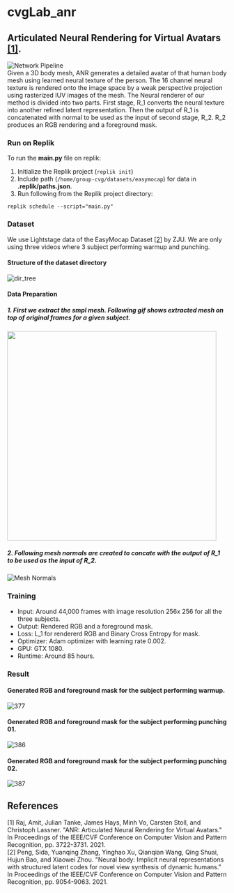 # cvgLab_anr

## Articulated Neural Rendering for Virtual Avatars [[1]](#1).
![Network Pipeline](/images/pipe00.jpg) <br>
Given a 3D body mesh, ANR generates a detailed avatar of that human body mesh using learned neural texture of the person. The 16 channel neural texture is rendered onto the image space by a weak perspective projection using rasterized IUV images of the mesh. The Neural renderer of our method is divided into two parts. First stage, R_1 converts the neural texture into another refined latent representation. Then the output of R_1 is concatenated with normal to be used as the input of second stage, R_2. R_2 produces an RGB rendering and a foreground mask.


### Run on Replik 
To run the **main.py** file on replik: 
1. Initialize the Replik project (``` replik init ```)
2. Include path (```/home/group-cvg/datasets/easymocap```) for data in **.replik/paths.json**. 
3. Run following from the Replik project directory:
```
replik schedule --script="main.py"
```


### Dataset
We use Lightstage data of the EasyMocap Dataset [[2]](#2) by ZJU. We are only using three videos where 3 subject performing warmup and punching. 

#### Structure of the dataset directory
![dir_tree](/images/dir_tree.png) <br>

#### Data Preparation
##### 1. First we extract the smpl mesh. Following gif shows extracted mesh on top of original frames for a given subject. <br>
<img src="/images/fitted_smpl_377.gif" width="480" height="480"><br>
##### 2. Following mesh normals are created to concate with the output of R_1 to be used as the input of R_2. 
![Mesh Normals](/images/normal_all.jpg) <br>


### Training 
+ Input: Around 44,000 frames with image resolution 256x 256 for all the three subjects.
+ Output: Rendered RGB and a foreground mask.
+ Loss: L_1 for rendererd RGB and Binary Cross Entropy for mask.
+ Optimizer: Adam optimizer with learning rate 0.002.
+ GPU: GTX 1080.
+ Runtime: Around 85 hours.


### Result 
#### Generated RGB and foreground mask for the subject performing warmup.
![377](/images/377_predictions.jpg) <br>
#### Generated RGB and foreground mask for the subject performing punching 01.
![386](/images/386_predictions.jpg) <br>
#### Generated RGB and foreground mask for the subject performing punching 02.
![387](/images/387_predictions.jpg) <br>



## References
<a id="1">[1]</a> 
Raj, Amit, Julian Tanke, James Hays, Minh Vo, Carsten Stoll, and Christoph Lassner. "ANR: Articulated Neural Rendering for Virtual Avatars." In Proceedings of the IEEE/CVF Conference on Computer Vision and Pattern Recognition, pp. 3722-3731. 2021. <br/>
<a id = "2">[2] </a>
Peng, Sida, Yuanqing Zhang, Yinghao Xu, Qianqian Wang, Qing Shuai, Hujun Bao, and Xiaowei Zhou. "Neural body: Implicit neural representations with structured latent codes for novel view synthesis of dynamic humans." In Proceedings of the IEEE/CVF Conference on Computer Vision and Pattern Recognition, pp. 9054-9063. 2021.
